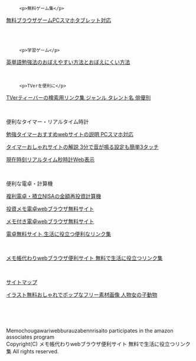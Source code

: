 <!DOCTYPE html>
<html lang="ja">
<head>
  <meta charset="UTF-8" />
<meta name="description" content="英語ことわざおしゃれなクイズゲーム PCスマホタブレット対応で完全無料です">
        <meta name="keywords" content="英語,ことわざ,おしゃれ">
    <meta name="viewport" content="width=device-width, initial-scale=1.0, user-scalable=no">
         <meta name="google-adsense-account" content="ca-pub-3701488620779249">
  <title>英語ことわざおしゃれなクイズゲーム</title>
  <link rel="stylesheet" href="/css/y6f.css" />
</head>
<!-- Google tag (gtag.js) -->
<script async src="https://www.googletagmanager.com/gtag/js?id=G-5D799GZERM"></script>
<script>
  window.dataLayer = window.dataLayer || [];
  function gtag(){dataLayer.push(arguments);}
  gtag('js', new Date());

  gtag('config', 'G-5D799GZERM');
</script>
<body>

  <!-- ここがオーバーレイ専用コンテナ -->
  <div id="game-overlay"></div>

         <p>無料ゲーム集</p>
<p class="left"><a href="https://memoch.web.fc2.com/game1.html" target="_blank">無料ブラウザゲームPCスマホタブレット対応</a></p><br>
<br>

         <p>学習ゲーム</p>
<p class="left"><a href="https://memoch.web.fc2.com/y10k2.html" target="_blank">英単語勉強法のおぼえやすい方法とおぼえにくい方法</a></p>
<br>

         <p>TVerを便利に</p>
<p class="left"><a href="https://memoch.web.fc2.com/tver.html" target="_blank">TVerティーバーの検索用リンク集 ジャンル タレント名 俳優別</a></p>
<br>
         <p>便利なタイマー・リアルタイム時計</p>
<p class="left"><a href="https://memoch.web.fc2.com/yzp1.html" target="_blank">勉強タイマーおすすめwebサイトの説明 PCスマホ対応</a></p>
<p class="left"><a href="https://memoch.web.fc2.com/yzpa1.html" target="_blank">タイマーおしゃれサイトの解説 3分で音が鳴る設定も簡単3タッチ</a></p>
<p class="left"><a href="https://memoch.web.fc2.com/tokei.html" target="_blank">現在時刻リアルタイム秒時計Web表示</a></p>
<br>
         <p>便利な電卓・計算機</p>
<p class="left"><a href="https://memoch.web.fc2.com/interestcalculation.html" target="_blank">複利電卓・積立NISAの金額再投資計算機</a></p>
<p class="left"><a href="https://memoch.web.fc2.com/toushi.html" target="_blank">投資メモ電卓webブラウザ無料サイト</a></p>
<p class="left"><a href="https://memoch.web.fc2.com/memode.html" target="_blank">メモ付き電卓webブラウザ無料サイト</a></p>
<p class="left"><a href="https://memoch.web.fc2.com/muden.html" target="_blank">電卓無料サイト 生活に役立つ便利なリンク集</a></p>
  <br>
        <div id="footer"><p><a href="https://memoch.web.fc2.com/">メモ帳代わりwebブラウザ便利サイト 無料で生活に役立つリンク集</a></p><br>
<p><a href="https://memoch.web.fc2.com/sitemap.html">サイトマップ</a></p>
<p><a href="https://memoch.web.fc2.com/illust.html">イラスト無料おしゃれでポップなフリー素材画像 人物女の子動物</a></p><br><br><br>
        <p><span class="copyright">
        Memochougawariwebburauzabennrisaito participates in the amazon associates program<br>
        Copyright(C) メモ帳代わりwebブラウザ便利サイト 無料で生活に役立つリンク集 All rights reserved. </span><br><br><br></p>
        </div>

<script src="/js/y11m.js"></script>

</body>
</html>
